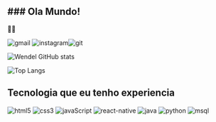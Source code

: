 <h2>### Ola Mundo!</h2>👋😎

![gmail](https://img.shields.io/badge/Gmail-D14836?style=for-the-badge&logo=gmail&logoColor=white) ![instagram](	https://img.shields.io/badge/Instagram-E4405F?style=for-the-badge&logo=instagram&logoColor=white)![git](https://img.shields.io/badge/GitHub-100000?style=for-the-badge&logo=github&logoColor=white)

![Wendel GitHub stats](https://github-readme-stats.vercel.app/api?username=Wende100&show_icons=true&theme=radical)

![Top Langs](https://github-readme-stats.vercel.app/api/top-langs/?username=Wende100&langs_count=8)

## Tecnologia que eu tenho experiencia
<div style="display:inline_block">
<img align="center" alt="html5" src="https://img.shields.io/badge/HTML5-E34F26?style=for-the-badge&logo=html5&logoColor=white"/>
<img align="center" alt="css3" src="https://img.shields.io/badge/CSS3-1572B6?style=for-the-badge&logo=css3&logoColor=white"/>
<img align="center" alt="javaScript" src="https://img.shields.io/badge/JavaScript-323330?style=for-the-badge&logo=javascript&logoColor=F7DF1E"/>
<img align="center" alt="react-native" src="https://img.shields.io/badge/React_Native-20232A?style=for-the-badge&logo=react&logoColor=61DAFB"/>
<img align="center" alt="java" src="https://img.shields.io/badge/Java-ED8B00?style=for-the-badge&logo=openjdk&logoColor=white"/>
<img align="center" alt="python" src="https://img.shields.io/badge/Python-14354C?style=for-the-badge&logo=python&logoColor=white"/>
<img align="center" alt="msql" src="https://img.shields.io/badge/MySQL-00000F?style=for-the-badge&logo=mysql&logoColor=white"/>
</div>
